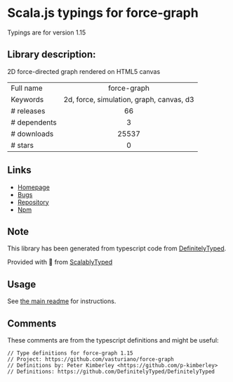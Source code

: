 
# Scala.js typings for force-graph

Typings are for version 1.15

## Library description:
2D force-directed graph rendered on HTML5 canvas

|                    |                 |
| ------------------ | :-------------: |
| Full name          | force-graph |
| Keywords           | 2d, force, simulation, graph, canvas, d3 |
| # releases         | 66 |
| # dependents       | 3 |
| # downloads        | 25537 |
| # stars            | 0 |

## Links
- [Homepage](https://github.com/vasturiano/force-graph)
- [Bugs](https://github.com/vasturiano/force-graph/issues)
- [Repository](https://github.com/vasturiano/force-graph)
- [Npm](https://www.npmjs.com/package/force-graph)
    


## Note
This library has been generated from typescript code from [DefinitelyTyped](https://definitelytyped.org).

Provided with :purple_heart: from [ScalablyTyped](https://github.com/oyvindberg/ScalablyTyped)

## Usage
See [the main readme](../../readme.md) for instructions.

## Comments

These comments are from the typescript definitions and might be useful:
```
// Type definitions for force-graph 1.15
// Project: https://github.com/vasturiano/force-graph
// Definitions by: Peter Kimberley <https://github.com/p-kimberley>
// Definitions: https://github.com/DefinitelyTyped/DefinitelyTyped

```

